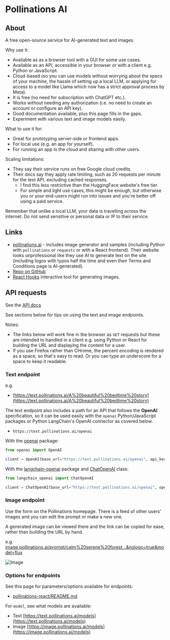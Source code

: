 # Pollinations AI

## About

A free open-source service for AI-generated text and images. 

Why use it:

- Available as as a browser tool with a GUI for some use cases.
- Available as an API, accessible in your browser or with a client e.g. Python or JavaScript.
- Cloud-based (so you can use models without worrying about the specs of your machine, the hassle of setting up a local LLM, or applying for access to a model like Llama which now has a strict approval process by Meta).
- It is free (no need for subscription with ChatGPT etc.).
- Works without needing any authorization (i.e. no need to create an account or configure an API key).
- Good documentation available, plus this page fills in the gaps.
- Experiment with various text and image models easily. 

What to use it for:

- Great for prototyping server-side or frontend apps.
- For local use (e.g. an app for yourself).
- For running an app in the cloud and sharing with other users. 

Scaling limitations:

- They say their service runs on free Google cloud credits.
- Their docs say they apply rate limiting, such as 20 requests per minute for the text API, excluding cached responses.
    - I find this less restrictive than the HuggingFace website's free tier.
    - For simple and light use cases, this might be enough, but otherwise you or your end-users might run into issues and you're better off using a paid service.

Remember that unlike a local LLM, your data is travelling across the internet. Do not send sensitive or personal data or IP to their service.

## Links

- [pollinations.ai](https://pollinations.ai/) - includes image generator and samples (including Python with `pollinations` or `requests` or with a React frontend). Their website looks unprofessional like they use AI to generate text on the site (including logos with typos half the time and even their Terms and Conditions page is AI-generated).
- [Repo on GitHub](https://github.com/pollinations/pollinations)
- [React Hooks](https://react-hooks.pollinations.ai/) interactive tool for generating images.


## API requests

See the [API docs](https://github.com/pollinations/pollinations/blob/master/APIDOCS.md)

See sections below for tips on using the text and image endpoints.

Notes:

- The links below will work fine in the browser as `GET` requests but these are intended to handled in a client e.g. using Python or React for building the URL and displaying the content for a user.
- If you use Firefox rather than CHrome, the percent encoding is rendered as a space, so that's easy to read. Or you can type an underscore for a space to keep it readable.

### Text endpoint

e.g.

- [https://text.pollinations.ai/A%20beautiful%20bedtime%20story](https://text.pollinations.ai/A%20beautiful%20bedtime%20story)

The text endpoint also includes a path for an API that follows the **OpenAI** specification, so it can be used easily with the `openai` Python/JavaScript packages or Python LangChain's OpenAI connector as covered below.

- `https://text.pollinations.ai/openai`

With the [openai](https://pypi.org/project/openai/) package:

```python
from openai import OpenAI

client = OpenAI(base_url="https://text.pollinations.ai/openai", api_key="dummy")
```

With the [langchain-openai](https://pypi.org/project/langchain-openai/) package and [ChatOpenAI](https://python.langchain.com/docs/integrations/chat/openai/) class:

```python
from langchain_openai import ChatOpenAI

client = ChatOpenAI(base_url="https://text.pollinations.ai/openai", openai_api_key="dummy")
```

### Image endpoint

Use the form on the Pollinations homepage. There is a feed of other users' images and you can edit the prompt or make a new one.

A generated image can be viewed there and the link can be copied for ease, rather than building the URL by hand.

e.g. [image.pollinations.ai/prompt/calm%20serene%20forest...&nologo=true&model=flux](https://image.pollinations.ai/prompt/calm%20serene%20forest%20meditation%20session%20in%20an%20eastern%20template%20at%20dawn&nologo=true&model=flux)

![Image](https://image.pollinations.ai/prompt/calm%20serene%20forest%20meditation%20session%20in%20an%20eastern%20template%20at%20dawn&nologo=true&model=flux)

### Options for endpoints

See this page for parameters/options available for endpoints:

- [pollinations-react/README.md](https://github.com/pollinations/pollinations/blob/master/pollinations-react/README.md)

For `model`, see what models are available:

- Text [https://text.pollinations.ai/models](https://text.pollinations.ai/models)
- Image [https://image.pollinations.ai/models](https://image.pollinations.ai/models)
